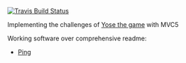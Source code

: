 [![Travis Build Status](https://travis-ci.org/ericminio/yose-mvc5.svg?branch=master)](https://travis-ci.org/ericminio/yose-mvc5)

Implementing the challenges of [Yose the game](http://yosethegame.com) with MVC5

Working software over comprehensive readme:
* [Ping](http://ericminio-001-site1.mywindowshosting.com/ping)
